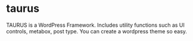 taurus
======

TAURUS is a WordPress Framework. Includes utility functions such as UI controls, metabox, post type. You can create a wordpress theme so easy.

